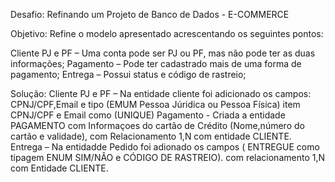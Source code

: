 Desafio: Refinando um Projeto de Banco de Dados - E-COMMERCE

Objetivo:
Refine o modelo apresentado acrescentando os seguintes pontos:

Cliente PJ e PF – Uma conta pode ser PJ ou PF, mas não pode ter as duas informações;
Pagamento – Pode ter cadastrado mais de uma forma de pagamento;
Entrega – Possui status e código de rastreio;

Solução: 
Cliente PJ e PF – Na entidade cliente foi adicionado os campos: CPNJ/CPF,Email e tipo (EMUM Pessoa Júridica ou Pessoa Física) item CPNJ/CPF e Email como (UNIQUE)
Pagamento - Criada a entidade PAGAMENTO com Informaçoes do cartão de Crédito (Nome,número do cartão e validade), com Relacionamento 1,N com entidade CLIENTE.
Entrega – Na entidadde Pedido foi adionado os campos ( ENTREGUE como tipagem ENUM SIM/NÂO e CÓDIGO DE RASTREIO). com relacionamento 1,N com Entidade CLIENTE.
